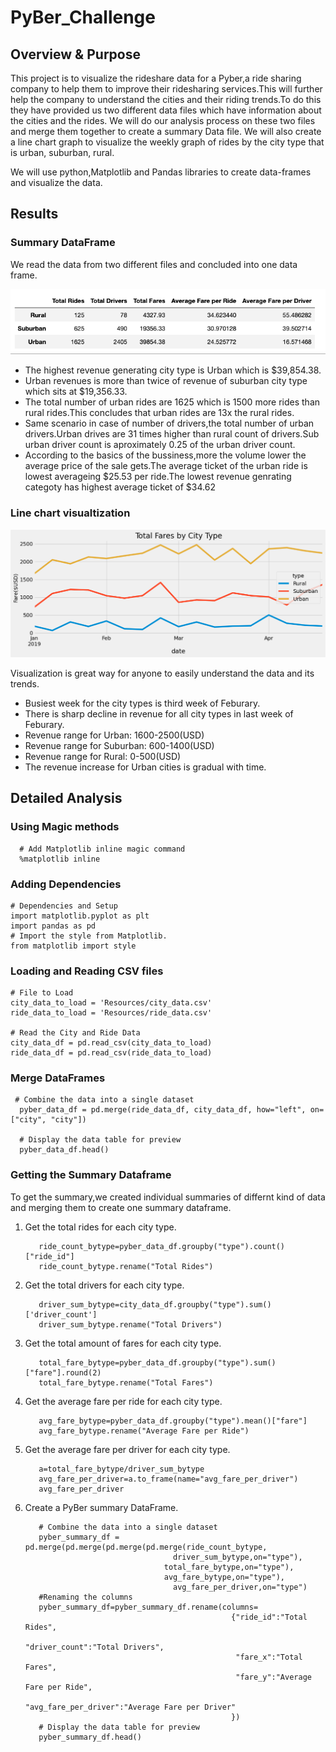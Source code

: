 # PyBer_Challenge

## Overview & Purpose

This project is to visualize the rideshare data for a Pyber,a ride sharing company to help them to improve their ridesharing services.This will further help the company to understand the cities and their riding trends.To do this they have provided us two different data files which have information about the cities and the rides. We will do our analysis process on these two files and merge them together to create a summary Data file. We will also create a line chart graph to visualize the weekly graph of rides by the city type that is urban, suburban, rural.

We will use python,Matplotlib and Pandas libraries to create data-frames and visualize the data.

## Results

### Summary DataFrame


We read the data from two different files and concluded into one data frame.

![](Resources/1.png)

- The highest revenue generating city type is Urban which is $39,854.38.
- Urban revenues is more than twice of revenue of suburban city type which sits at $19,356.33.
- The total number of urban rides are 1625 which is 1500 more rides than rural rides.This concludes that urban rides are 13x the rural rides.
- Same scenario in case of number of drivers,the total number of urban drivers.Urban drives are 31 times higher than rural count of drivers.Sub urban       driver count is aproximately 0.25 of the urban driver count.
- According to the basics of the bussiness,more the volume lower the average price of the sale gets.The average ticket of the urban ride is lowest         averageing $25.53 per ride.The lowest revenue genrating categoty has highest average ticket of $34.62


### Line chart visualtization

![](Analysis/image11.png)

Visualization is great way for anyone to easily understand the data and its trends.
- Busiest week for the city types is third week of Feburary.
- There is sharp decline in revenue for all city types in last week of Feburary.
- Revenue range for Urban: 1600-2500(USD)
- Revenue range for Suburban: 600-1400(USD)
- Revenue range for Rural: 0-500(USD)
- The revenue increase for Urban cities is gradual with time.

## Detailed Analysis

### Using Magic methods
      
      # Add Matplotlib inline magic command
      %matplotlib inline

### Adding Dependencies
    
    # Dependencies and Setup
    import matplotlib.pyplot as plt
    import pandas as pd
    # Import the style from Matplotlib.
    from matplotlib import style

### Loading and Reading CSV files

    # File to Load
    city_data_to_load = 'Resources/city_data.csv'
    ride_data_to_load = 'Resources/ride_data.csv'

    # Read the City and Ride Data
    city_data_df = pd.read_csv(city_data_to_load)
    ride_data_df = pd.read_csv(ride_data_to_load)
    
 ### Merge DataFrames
 
     # Combine the data into a single dataset
      pyber_data_df = pd.merge(ride_data_df, city_data_df, how="left", on=["city", "city"])

      # Display the data table for preview
      pyber_data_df.head()
      
  ### Getting the Summary Dataframe
  
  To get the summary,we created individual summaries of differnt kind of data and merging them to create one       summary dataframe.
  
  1. Get the total rides for each city type.
            
            ride_count_bytype=pyber_data_df.groupby("type").count()["ride_id"]
            ride_count_bytype.rename("Total Rides")

  2. Get the total drivers for each city type.

            driver_sum_bytype=city_data_df.groupby("type").sum()['driver_count']
            driver_sum_bytype.rename("Total Drivers")
            
  3. Get the total amount of fares for each city type.

            total_fare_bytype=pyber_data_df.groupby("type").sum()["fare"].round(2)
            total_fare_bytype.rename("Total Fares")
            
  4. Get the average fare per ride for each city type.

            avg_fare_bytype=pyber_data_df.groupby("type").mean()["fare"]
            avg_fare_bytype.rename("Average Fare per Ride")
            
  5. Get the average fare per driver for each city type. 

            a=total_fare_bytype/driver_sum_bytype
            avg_fare_per_driver=a.to_frame(name="avg_fare_per_driver")
            avg_fare_per_driver
            
  6. Create a PyBer summary DataFrame. 

            # Combine the data into a single dataset
            pyber_summary_df = pd.merge(pd.merge(pd.merge(pd.merge(ride_count_bytype,
                                          driver_sum_bytype,on="type"),
                                        total_fare_bytype,on="type"),
                                        avg_fare_bytype,on="type"),
                                          avg_fare_per_driver,on="type")
            #Renaming the columns
            pyber_summary_df=pyber_summary_df.rename(columns=
                                                       {"ride_id":"Total Rides",
                                                        "driver_count":"Total Drivers",
                                                        "fare_x":"Total Fares",
                                                        "fare_y":"Average Fare per Ride",
                                                        "avg_fare_per_driver":"Average Fare per Driver"
                                                       })
            # Display the data table for preview
            pyber_summary_df.head()




